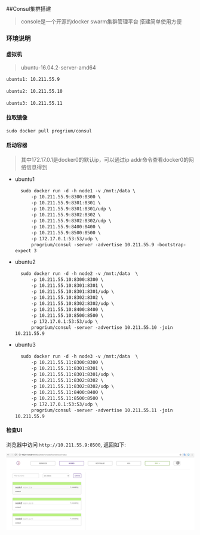 ##Consul集群搭建
> console是一个开源的docker swarm集群管理平台
> 搭建简单使用方便

### 环境说明

#### 虚拟机
>ubuntu-16.04.2-server-amd64

    ubuntu1: 10.211.55.9

    ubuntu2: 10.211.55.10

    ubuntu3: 10.211.55.11
    
#### 拉取镜像

    sudo docker pull progrium/consul
    
#### 启动容器
> 其中172.17.0.1是docker0的默认ip，可以通过ip addr命令查看docker0的网络信息得到

* ubuntu1


        sudo docker run -d -h node1 -v /mnt:/data \
            -p 10.211.55.9:8300:8300 \
            -p 10.211.55.9:8301:8301 \
            -p 10.211.55.9:8301:8301/udp \
            -p 10.211.55.9:8302:8302 \
            -p 10.211.55.9:8302:8302/udp \
            -p 10.211.55.9:8400:8400 \
            -p 10.211.55.9:8500:8500 \
            -p 172.17.0.1:53:53/udp \
            progrium/consul -server -advertise 10.211.55.9 -bootstrap-expect 3
        
* ubuntu2

    
        sudo docker run -d -h node2 -v /mnt:/data  \
            -p 10.211.55.10:8300:8300 \
            -p 10.211.55.10:8301:8301 \
            -p 10.211.55.10:8301:8301/udp \
            -p 10.211.55.10:8302:8302 \
            -p 10.211.55.10:8302:8302/udp \
            -p 10.211.55.10:8400:8400 \
            -p 10.211.55.10:8500:8500 \
            -p 172.17.0.1:53:53/udp \
            progrium/consul -server -advertise 10.211.55.10 -join 10.211.55.9
        
        
* ubuntu3


        sudo docker run -d -h node3 -v /mnt:/data  \
            -p 10.211.55.11:8300:8300 \
            -p 10.211.55.11:8301:8301 \
            -p 10.211.55.11:8301:8301/udp \
            -p 10.211.55.11:8302:8302 \
            -p 10.211.55.11:8302:8302/udp \
            -p 10.211.55.11:8400:8400 \
            -p 10.211.55.11:8500:8500 \
            -p 172.17.0.1:53:53/udp \
            progrium/consul -server -advertise 10.211.55.11 -join 10.211.55.9
        
        
#### 检查UI

浏览器中访问 `http://10.211.55.9:8500`, 返回如下:

![](consul-ui-index.png)